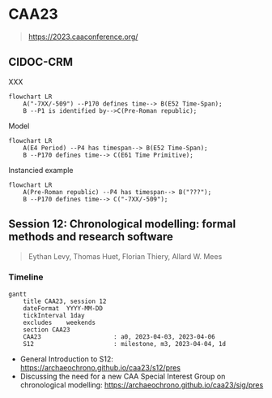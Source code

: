 # CAA23
> https://2023.caaconference.org/

## CIDOC-CRM

XXX
```mermaid
flowchart LR
    A("-7XX/-509") --P170 defines time--> B(E52 Time-Span);
    B --P1 is identified by-->C(Pre-Roman republic);
```

Model
```mermaid
flowchart LR
    A(E4 Period) --P4 has timespan--> B(E52 Time-Span);
    B --P170 defines time--> C(E61 Time Primitive);
```

Instancied example
```mermaid
flowchart LR
    A(Pre-Roman republic) --P4 has timespan--> B("???");
    B --P170 defines time--> C("-7XX/-509");
```


## Session 12: Chronological modelling: formal methods and research software
> Eythan Levy, Thomas Huet, Florian Thiery, Allard W. Mees

### Timeline 

```mermaid
gantt
    title CAA23, session 12
    dateFormat  YYYY-MM-DD
    tickInterval 1day
    excludes    weekends
    section CAA23
    CAA23                    : a0, 2023-04-03, 2023-04-06
    S12                      : milestone, m3, 2023-04-04, 1d
```

* General Introduction to S12: https://archaeochrono.github.io/caa23/s12/pres
* Discussing the need for a new CAA Special Interest Group on chronological modelling: https://archaeochrono.github.io/caa23/sig/pres